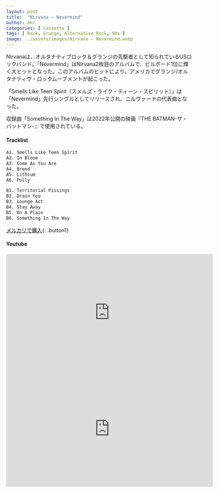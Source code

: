 ```yaml
---
layout: post
title:  "Nirvana – Nevermind"
author: mmr
categories: [ Cassette ]
tags: [ Rock, Grunge, Alternative Rock, 90s ]
image: ../assets/images/Nirvana – Nevermind.webp
---
```

Nirvanaは、オルタナティブロック＆グランジの先駆者として知られているUSロックバンド。「Nevermind」はNirvana2枚目のアルバムで、ビルボード1位に輝く大ヒットとなった。このアルバムのヒットにより、アメリカでグランジ/オルタナティヴ・ロックムーブメントが起こった。

「Smells Like Teen Spirit（スメルズ・ライク・ティーン・スピリット）」は「Nevermind」先行シングルとしてリリースされ、ニルヴァーナの代表曲となった。

収録曲「Something In The Way」は2022年公開の映画『THE BATMAN-ザ・バットマン-』で使用されている。

#### Tracklist
```md
A1. Smells Like Teen Spirit
A2. In Bloom
A3. Come As You Are
A4. Breed
A5. Lithium
A6. Polly

B1. Territorial Pissings
B2. Drain You
B3. Lounge Act
B4. Stay Away
B5. On A Plain
B6. Something In The Way
```

[メルカリで購入](https://jp.mercari.com/item/m96749166206?afid=6142608987){: .button1}

#### Youtube 
<iframe width="560" height="315" src="https://www.youtube.com/embed/hTWKbfoikeg?si=4OFKMwmxqXEsoe2v" title="YouTube video player" frameborder="0" allow="accelerometer; autoplay; clipboard-write; encrypted-media; gyroscope; picture-in-picture; web-share" referrerpolicy="strict-origin-when-cross-origin" allowfullscreen></iframe>

<iframe width="560" height="315" src="https://www.youtube.com/embed/vabnZ9-ex7o?si=0NXz__dn5sqlQNz-" title="YouTube video player" frameborder="0" allow="accelerometer; autoplay; clipboard-write; encrypted-media; gyroscope; picture-in-picture; web-share" referrerpolicy="strict-origin-when-cross-origin" allowfullscreen></iframe>